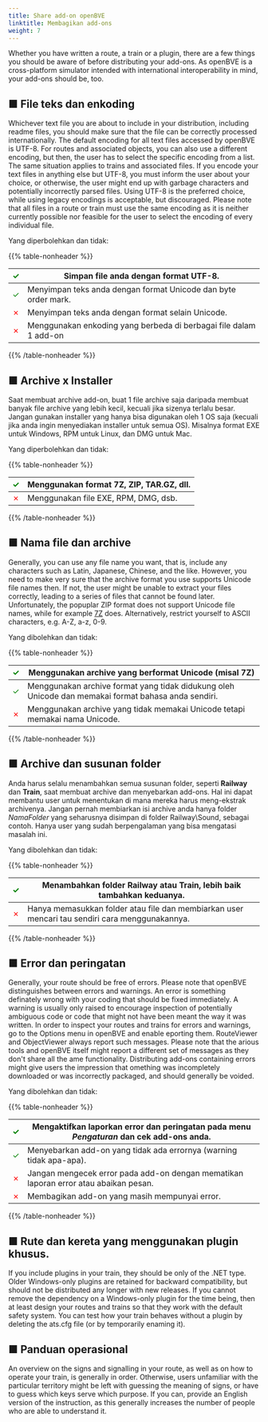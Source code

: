 ```yaml
---
title: Share add-on openBVE
linktitle: Membagikan add-ons
weight: 7
---
```


Whether you have written a route, a train or a plugin, there are a few things you should be aware of before distributing your add-ons. As openBVE is a cross-platform simulator intended with international interoperability in mind, your add-ons should be, too.

## ■ File teks dan enkoding

Whichever text file you are about to include in your distribution, including readme files, you should make sure that the file can be correctly processed internationally. The default encoding for all text files accessed by openBVE is UTF-8. For routes and associated objects, you can also use a different encoding, but then, the user has to select the specific encoding from a list. The same situation applies to trains and associated files. If you encode your text files in anything else but UTF-8, you must inform the user about your choice, or otherwise, the user might end up with garbage characters and potentially incorrectly parsed files. Using UTF-8 is the preferred choice, while using legacy encodings is acceptable, but discouraged. Please note that all files in a route or train must use the same encoding as it is neither currently possible nor feasible for the user to select the encoding of every individual file.

Yang diperbolehkan dan tidak:

{{% table-nonheader %}}

| <font color="Green">✓</font> | Simpan file anda dengan format UTF-8.                               |
| ---------------------------- | ------------------------------------------------------------ |
| <font color="Green">✓</font> | Menyimpan teks anda dengan format Unicode dan byte order mark. |
| <font color="Red">✗</font>   | Menyimpan teks anda dengan format selain Unicode.            |
| <font color="Red">✗</font>   | Menggunakan enkoding yang berbeda di berbagai file dalam 1 add-on   |

{{% /table-nonheader %}}

## ■ Archive x Installer

Saat membuat archive add-on,  buat 1 file archive saja daripada membuat banyak file archive yang lebih kecil, kecuali jika sizenya terlalu besar. Jangan gunakan installer yang hanya bisa digunakan oleh 1 OS saja (kecuali jika anda ingin menyediakan installer untuk semua OS). Misalnya format EXE untuk Windows, RPM untuk Linux, dan DMG untuk Mac.

Yang diperbolehkan dan tidak:

{{% table-nonheader %}}

| <font color="Green">✓</font> | Menggunakan format 7Z, ZIP, TAR.GZ, dll.         |
| ---------------------------- | ----------------------------------------------------------- |
| <font color="Red">✗</font>   | Menggunakan file EXE, RPM, DMG, dsb. |

{{% /table-nonheader %}}

## ■ Nama file dan archive

Generally, you can use any file name you want, that is, include any characters such as Latin, Japanese, Chinese, and the like. However, you need to make very sure that the archive format you use supports Unicode file names then. If not, the user might be unable to extract your files correctly, leading to a series of files that cannot be found later. Unfortunately, the popuplar ZIP format does not support Unicode file names, while for example [7Z](https://www.7-zip.org/) does. Alternatively, restrict yourself to ASCII characters, e.g. A-Z, a-z, 0-9.

Yang dibolehkan dan tidak:

{{% table-nonheader %}}

| <font color="Green">✓</font> | Menggunakan archive yang berformat Unicode (misal 7Z) |
| ---------------------------- | ------------------------------------------------------------ |
| <font color="Green">✓</font> | Menggunakan archive format yang tidak didukung oleh Unicode dan memakai format bahasa anda sendiri. |
| <font color="Red">✗</font>   | Menggunakan archive yang tidak memakai Unicode tetapi memakai nama Unicode. |

{{% /table-nonheader %}}

## ■ Archive dan susunan folder

Anda harus selalu menambahkan semua susunan folder, seperti **Railway** dan **Train**, saat membuat archive dan menyebarkan add-ons. Hal ini dapat membantu user untuk menentukan di mana mereka harus meng-ekstrak archivenya. Jangan pernah membiarkan isi archive anda hanya folder *NamaFolder* yang seharusnya disimpan di folder Railway\Sound, sebagai contoh. Hanya user yang sudah berpengalaman yang bisa mengatasi masalah ini.

Yang dibolehkan dan tidak:

{{% table-nonheader %}}

| <font color="Green">✓</font> | Menambahkan folder **Railway** atau **Train**, lebih baik tambahkan keduanya. |
| ---------------------------- | ------------------------------------------------------------ |
| <font color="Red">✗</font>   | Hanya memasukkan folder atau file dan membiarkan user mencari tau sendiri cara menggunakannya. |

{{% /table-nonheader %}}

## ■ Error dan peringatan

Generally, your route should be free of errors. Please note that openBVE distinguishes between errors and warnings. An error is something definately wrong with your coding that should be fixed immediately. A warning is usually only raised to encourage inspection of potentially ambiguous code or code that might not have been meant the way it was written. In order to inspect your routes and trains for errors and warnings, go to the Options menu in openBVE and enable eporting them. RouteViewer and ObjectViewer always report such messages. Please note that the arious tools and openBVE itself might report a different set of messages as they don't share all the ame functionality. Distributing add-ons containing errors might give users the impression that omething was incompletely downloaded or was incorrectly packaged, and should generally be voided.

Yang dibolehkan dan tidak:

{{% table-nonheader %}}

| <font color="Green">✓</font> | Mengaktifkan laporkan error dan peringatan pada menu *Pengaturan* dan cek add-ons anda. |
| ---------------------------- | ------------------------------------------------------------ |
| <font color="Green">✓</font> | Menyebarkan add-on yang tidak ada errornya (warning tidak apa-apa). |
| <font color="Red">✗</font>   | Jangan mengecek error pada add-on dengan mematikan laporan error atau abaikan pesan. |
| <font color="Red">✗</font>   | Membagikan add-on yang masih mempunyai error.                   |

{{% /table-nonheader %}}

## ■ Rute dan kereta yang menggunakan plugin khusus.

If you include plugins in your train, they should be only of the .NET type. Older Windows-only plugins are retained for backward compatibility, but should not be distributed any longer with new releases. If you cannot remove the dependency on a Windows-only plugin for the time being, then at least design your routes and trains so that they work with the default safety system. You can test how your train behaves without a plugin by deleting the ats.cfg file (or by temporarily enaming it).

## ■ Panduan operasional

An overview on the signs and signalling in your route, as well as on how to operate your train, is generally in order. Otherwise, users unfamiliar with the particular territory might be left with guessing the meaning of signs, or have to guess which keys serve which purpose. If you can, provide an English version of the instruction, as this generally increases the number of people who are able to understand it.